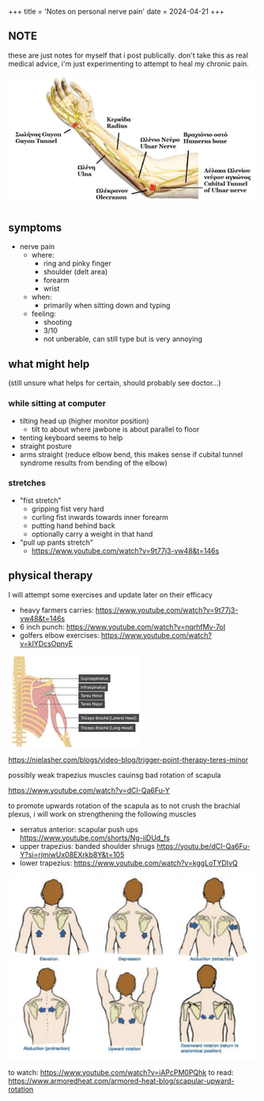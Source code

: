 +++
title = 'Notes on personal nerve pain'
date = 2024-04-21
+++

## NOTE

these are just notes for myself that i post publically. don't take this as real medical advice, i'm just experimenting to attempt to heal my chronic pain.

![anatomy of ulnar nerve](Anatomy_of_Ulnar_nerve.jpeg)

## symptoms

* nerve pain
  * where:
    * ring and pinky finger
    * shoulder (delt area)
    * forearm
    * wrist
  * when:
    * primarily when sitting down and typing
  * feeling:
    * shooting
    * 3/10
    * not unberable, can still type but is very annoying

## what might help

(still unsure what helps for certain, should probably see doctor...)

### while sitting at computer

* tilting head up (higher monitor position)
  * tilt to about where jawbone is about parallel to floor
* tenting keyboard seems to help
* straight posture
* arms straight (reduce elbow bend, this makes sense if cubital tunnel syndrome results from bending of the elbow)

### stretches

* "fist stretch"
  * gripping fist very hard
  * curling fist inwards towards inner forearm
  * putting hand behind back
  * optionally carry a weight in that hand
* "pull up pants stretch"
  * <https://www.youtube.com/watch?v=9t77j3-vw48&t=146s>

## physical therapy

I will attempt some exercises and update later on their efficacy

* heavy farmers carries: <https://www.youtube.com/watch?v=9t77j3-vw48&t=146s>
* 6 inch punch: <https://www.youtube.com/watch?v=nqrhfMv-7oI>
* golfers elbow exercises: <https://www.youtube.com/watch?v=kIYDcsOpnyE>

![alt text](shoulder_muscles.png)

<https://nielasher.com/blogs/video-blog/trigger-point-therapy-teres-minor>

possibly weak trapezius muscles cauinsg bad rotation of scapula

<https://www.youtube.com/watch?v=dCI-Qa6Fu-Y>

to promote upwards rotation of the scapula as to not crush the brachial plexus, i will work on strengthening the following muscles

* serratus anterior: scapular push ups <https://www.youtube.com/shorts/Ng-iiDUd_fs>
* upper trapezius: banded shoulder shrugs <https://youtu.be/dCI-Qa6Fu-Y?si=rjmiwUx08EXrkb8Y&t=105>
* lower trapezius: <https://www.youtube.com/watch?v=kggLoTYDIvQ>

![scapular rotation](scapular_rotation.png)

to watch: <https://www.youtube.com/watch?v=iAPcPM0PQhk>
to read: <https://www.armoredheat.com/armored-heat-blog/scapular-upward-rotation>
